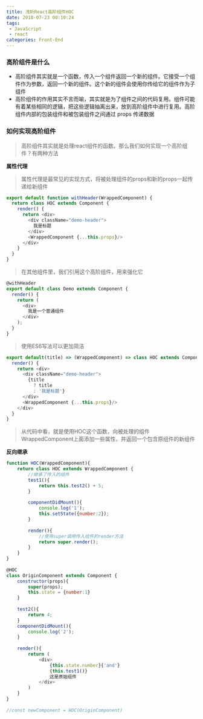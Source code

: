 ```yaml
---
title: 浅析React高阶组件HOC
date: 2018-07-23 00:10:24
tags: 
 - JavaScript
 - react
categories: Front-End
---
```


### 高阶组件是什么

- 高阶组件其实就是一个函数，传入一个组件返回一个新的组件。它接受一个组件作为参数，返回一个新的组件。这个新的组件会使用你传给它的组件作为子组件
- 高阶组件的作用其实不言而喻，其实就是为了组件之间的代码复用。组件可能有着某些相同的逻辑，把这些逻辑抽离出来，放到高阶组件中进行复用。高阶组件内部的包装组件和被包装组件之间通过 props 传递数据

### 如何实现高阶组件

> 高阶组件其实就是处理react组件的函数。那么我们如何实现一个高阶组件？有两种方法

**属性代理**

> 属性代理是最常见的实现方式，将被处理组件的props和新的props一起传递给新组件

```javascript
export default function withHeader(WrappedComponent) {
  return class HOC extends Component {
    render() {
      return <div>
        <div className="demo-header">
          我是标题
        </div>
        <WrappedComponent {...this.props}/>
      </div>
    }
  }
}
```

> 在其他组件里，我们引用这个高阶组件，用来强化它

```javascript
@withHeader
export default class Demo extends Component {
  render() {
    return (
      <div>
        我是一个普通组件
      </div>
    );
  }
}
```

> 使用ES6写法可以更加简洁

```javascript
export default(title) => (WrappedComponent) => class HOC extends Component {
  render() {
    return <div>
      <div className="demo-header">
        {title
          ? title
          : '我是标题'}
      </div>
      <WrappedComponent {...this.props}/>
    </div>
  }
}
```

> 从代码中看，就是使用HOC这个函数，向被处理的组件WrappedComponent上面添加一些属性，并返回一个包含原组件的新组件


**反向继承**

```javascript
function HOC(WrappedComponent){
    return class HOC extends WrappedComponent {
        //继承了传入的组件
        test1(){
            return this.test2() + 5;
        }
 
        componentDidMount(){
            console.log('1');
            this.setState({number:2});
        }
 
        render(){
            //使用super调用传入组件的render方法
            return super.render();
        }
    }
}
 
@HOC
class OriginComponent extends Component {
    constructor(props){
        super(props);
        this.state = {number:1}
    }
 
    test2(){
        return 4;
    }
    componentDidMount(){
        console.log('2');
    }
 
    render(){
        return (
            <div>
                {this.state.number}{'and'}
                {this.test1()}
                这是原始组件
            </div>
        )
    }
}
 
//const newComponent = HOC(OriginComponent)
```



